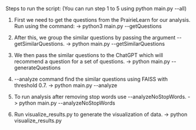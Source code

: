Steps to run the script: (You can run step 1 to 5 using python main.py --all)

1) First we need to get the questions from the PrairieLearn for our analysis. Run using the command:
-> python3 main.py --getQuestions

2) After this, we group the similar questions by passing the argument --getSimilarQuestions.
-> python main.py --getSimilarQuestions

3) We then pass the similar questions to the ChatGPT which will recommend a question for a set of questions.
-> python main.py --generateQuestions

4) --analyze command find the similar questions using FAISS with threshold 0.7.
-> python main.py --analyze

5) To run analysis after removing stop words use --analyzeNoStopWords.
-> python main.py --analyzeNoStopWords

6) Run visualize_results.py to generate the visualization of data.
-> python visualize_results.py